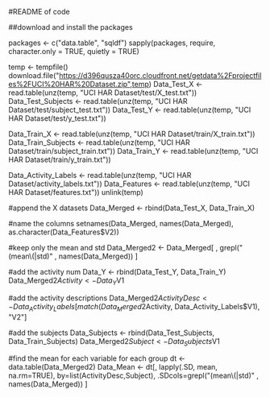 #README of code

##download and install the packages

packages <- c("data.table", "sqldf")
sapply(packages, require, character.only = TRUE, quietly = TRUE)

temp <- tempfile()
download.file("https://d396qusza40orc.cloudfront.net/getdata%2Fprojectfiles%2FUCI%20HAR%20Dataset.zip",temp)
Data_Test_X <- read.table(unz(temp, "UCI HAR Dataset/test/X_test.txt"))
Data_Test_Subjects <- read.table(unz(temp, "UCI HAR Dataset/test/subject_test.txt"))
Data_Test_Y <- read.table(unz(temp, "UCI HAR Dataset/test/y_test.txt"))

Data_Train_X <- read.table(unz(temp, "UCI HAR Dataset/train/X_train.txt"))
Data_Train_Subjects <- read.table(unz(temp, "UCI HAR Dataset/train/subject_train.txt"))
Data_Train_Y <- read.table(unz(temp, "UCI HAR Dataset/train/y_train.txt"))

Data_Activity_Labels <- read.table(unz(temp, "UCI HAR Dataset/activity_labels.txt"))
Data_Features <- read.table(unz(temp, "UCI HAR Dataset/features.txt"))
unlink(temp)



#append the X datasets
Data_Merged <- rbind(Data_Test_X, Data_Train_X)

#name the columns
setnames(Data_Merged, names(Data_Merged), as.character(Data_Features$V2))

#keep only the mean and std
Data_Merged2 <- Data_Merged[ , grepl("(mean\\(|std)" , names(Data_Merged)) ]

#add the activity num
Data_Y <- rbind(Data_Test_Y, Data_Train_Y)
Data_Merged2$Activity <- Data_Y$V1

#add the activity descriptions
Data_Merged2$ActivityDesc <- Data_Activity_Labels[match(Data_Merged2$Activity, Data_Activity_Labels$V1), "V2"]

#add the subjects
Data_Subjects <- rbind(Data_Test_Subjects, Data_Train_Subjects)
Data_Merged2$Subject <- Data_Subjects$V1


#find the mean for each variable for each group
dt <- data.table(Data_Merged2)
Data_Mean <- dt[, lapply(.SD, mean, na.rm=TRUE), by=list(ActivityDesc,Subject), .SDcols=grepl("(mean\\(|std)" , names(Data_Merged)) ] 



